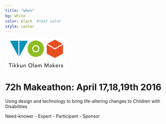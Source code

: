 ```yaml
---
title: "when"
bg: white    
color: black  #text color
style: center
---
```


<img src="/img/tomglobal-transparent.png"/>
<h1>72h Makeathon: April 17,18,19th 2016</h1>
<p>Using design and technology to bring life-altering changes to Children with Disabilities</p>

Need-knower - Expert - Participant - Sponsor
